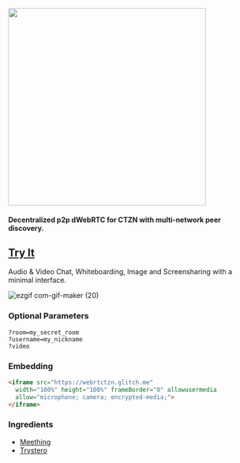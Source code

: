 <img src="https://user-images.githubusercontent.com/1423657/111089259-5882ff00-852b-11eb-90fc-781e4b61858b.png" width=400>


#### Decentralized p2p dWebRTC for CTZN with multi-network peer discovery.

## [Try It](https://webrtctzn.glitch.me)
Audio & Video Chat, Whiteboarding, Image and Screensharing with a minimal interface.



![ezgif com-gif-maker (20)](https://user-images.githubusercontent.com/1423657/111086318-bad40380-851b-11eb-84b9-5246f1f08bc7.gif)

### Optional Parameters
```
?room=my_secret_room
?username=my_nickname
?video
```

### Embedding
```html
<iframe src="https://webrtctzn.glitch.me"
  width="100%" height="100%" frameBorder="0" allowusermedia 
  allow="microphone; camera; encrypted-media;">
</iframe>
```

### Ingredients

* [Meething](https://github.com/meething)
* [Trystero](https://github.com/dmotz/trystero)
